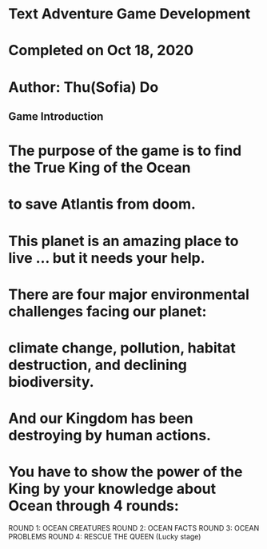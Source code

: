 # Text Adventure Game Development
# Completed on Oct 18, 2020
# Author: Thu(Sofia) Do

## Game Introduction
# The purpose of the game is to find the True King of the Ocean 
# to save Atlantis from doom.
# This planet is an amazing place to live … but it needs your help. 
# There are four major environmental challenges facing our planet: 
# climate change, pollution, habitat destruction, and declining biodiversity.
# And our Kingdom has been destroying by human actions. 
# You have to show the power of the King by your knowledge about Ocean through 4 rounds:

ROUND 1: OCEAN CREATURES
ROUND 2: OCEAN FACTS
ROUND 3: OCEAN PROBLEMS
ROUND 4: RESCUE THE QUEEN (Lucky stage)
